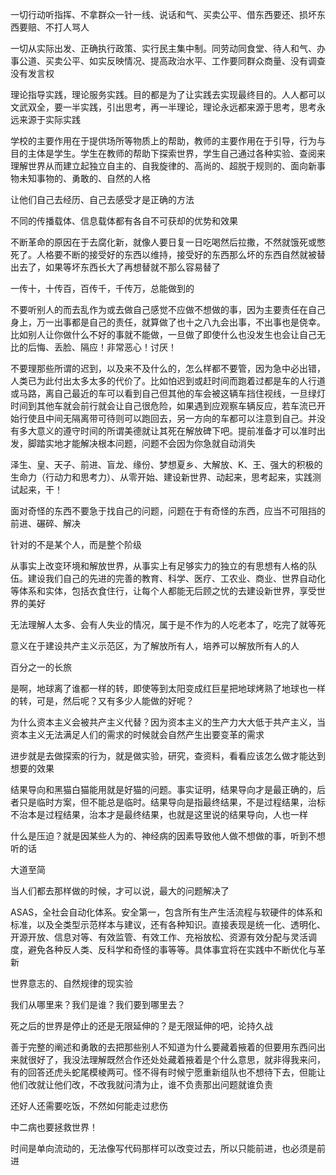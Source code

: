 一切行动听指挥、不拿群众一针一线、说话和气、买卖公平、借东西要还、损坏东西要赔、不打人骂人

一切从实际出发、正确执行政策、实行民主集中制。同劳动同食堂、待人和气、办事公道、买卖公平、如实反映情况、提高政治水平、工作要同群众商量、没有调查没有发言权

理论指导实践，理论服务实践。目的都是为了让实践去实现最终目的。人人都可以文武双全，要一半实践，引出思考，再一半理论，理论永远都来源于思考，思考永远来源于实际实践

学校的主要作用在于提供场所等物质上的帮助，教师的主要作用在于引导，行为与目的主体是学生。学生在教师的帮助下探索世界，学生自己通过各种实验、查阅来理解世界从而建立起独立自主的、自我旋律的、高尚的、超脱于规则的、面向新事物未知事物的、勇敢的、自然的人格

让他们自己去经历、自己去感受才是正确的方法

不同的传播载体、信息载体都有各自不可获却的优势和效果

不断革命的原因在于去腐化新，就像人要日复一日吃喝然后拉撒，不然就饿死或憋死了。人格要不断的接受好的东西以维持，接受好的东西那么坏的东西自然就被替出去了，如果等坏东西长大了再想替就不那么容易替了

一传十，十传百，百传千，千传万，总能做到的

不要听别人的而去乱作为或去做自己感觉不应做不想做的事，因为主要责任在自己身上，万一出事都是自己的责任，就算做了也十之八九会出事，不出事也是侥幸。比如别人让你做什么不好的事就不能做，一旦做了即使什么也没发生也会让自己无比的后悔、丢脸、隔应！非常恶心！讨厌！

不要理那些所谓的迟到，以及来不及什么的，怎么样都不要管，因为急中必出错，人类已为此付出太多太多的代价了。比如怕迟到或赶时间而跑着过都是车的人行道或马路，离自己最近的车可以看到自己但其他的车会被这辆车挡住视线，一旦绿灯时间到其他车就会前行就会让自己很危险，如果遇到应观察车辆反应，若车流已开始行使且中间无隔离带可待则可以跑回去，另一方向的车都可以注意到自己。并没有多大意义的遵守时间的所谓美德就让其死在解放碑下吧。提前准备才可以准时出发，脚踏实地才能解决根本问题，问题不会因为你急就自动消失

泽生、皇、天子、前进、盲龙、缘份、梦想夏乡、大解放、K、王、强大的积极的生命力（行动力和思考力）、从零开始、建设新世界、动起来，思考起来，实践测试起来，干！

面对奇怪的东西不要急于找自己的问题，问题在于有奇怪的东西，应当不可阻挡的前进、碾碎、解决

针对的不是某个人，而是整个阶级

从事实上改变环境和解放世界，从事实上有足够实力的独立的有思想有人格的队伍。建设我们自己的先进的完善的教育、科学、医疗、工农业、商业、世界自动化等体系和实体，包括衣食住行，让每个人都能无后顾之忧的去建设新世界，享受世界的美好

无法理解人太多、会有人失业的情况，属于是不作为的人吃老本了，吃完了就等死

意义在于建设共产主义示范区，为了解放所有人，培养可以解放所有人的人

百分之一的长旅

是啊，地球离了谁都一样的转，即使等到太阳变成红巨星把地球烤熟了地球也一样的转，可是，然后呢？又有多少人能做的好呢？

为什么资本主义会被共产主义代替？因为资本主义的生产力大大低于共产主义，当资本主义无法满足人们的需求的时候就会自然产生出要变革的需求

进步就是去做探索的行为，就是做实验，研究，查资料，看看应该怎么做才能达到想要的效果

结果导向和黑猫白猫能用就是好猫的问题。事实证明，结果导向才是最正确的，后者只是临时方案，但不能总是临时。结果导向是指最终结果，不是过程结果，治标不治本是过程结果，治本才是最终结果，也就是这里说的结果导向，人也一样

什么是压迫？就是因某些人为的、神经病的因素导致他人做不想做的事，听到不想听的话

大道至简

当人们都去那样做的时候，才可以说，最大的问题解决了

ASAS，全社会自动化体系。安全第一，包含所有生产生活流程与软硬件的体系和标准，以及全类型示范样本与建议，还有各种知识。直接表现是统一化、透明化、开源开放、信息对等、有效监管、有效工作、充裕放松、资源有效分配与灵活调度，避免各种反人类、反科学和奇怪的事等等。具体事宜将在实践中不断优化与革新

世界意志的、自然规律的现实验

我们从哪里来？我们是谁？我们要到哪里去？

死之后的世界是停止的还是无限延伸的？是无限延伸的吧，论持久战

善于完整的阐述和勇敢的去把那些别人不知道为什么要藏着掖着的但要用东西问出来就很好了，我没法理解既然合作还处处藏着掖着是个什么意思，就非得我来问，有的回答还虎头蛇尾模棱两可。怪不得有时候宁愿重新组队也不想待下去，但能让他们改就让他们改，不改我就问清为止，谁不负责那出问题就谁负责

还好人还需要吃饭，不然如何能走过悲伤

中二病也要拯救世界！

时间是单向流动的，无法像写代码那样可以改变过去，所以只能前进，也必须是前进
